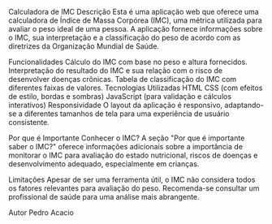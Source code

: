 Calculadora de IMC
Descrição
Esta é uma aplicação web que oferece uma calculadora de Índice de Massa Corpórea (IMC), uma métrica utilizada para avaliar o peso ideal de uma pessoa. A aplicação fornece informações sobre o IMC, sua interpretação e a classificação do peso de acordo com as diretrizes da Organização Mundial de Saúde.

Funcionalidades
Cálculo do IMC com base no peso e altura fornecidos.
Interpretação do resultado do IMC e sua relação com o risco de desenvolver doenças crônicas.
Tabela de classificação do IMC com diferentes faixas de valores.
Tecnologias Utilizadas
HTML
CSS (com efeitos de estilo, bordas e sombras)
JavaScript (para validação e cálculos interativos)
Responsividade
O layout da aplicação é responsivo, adaptando-se a diferentes tamanhos de tela para uma experiência de usuário consistente.

Por que é Importante Conhecer o IMC?
A seção "Por que é importante saber o IMC?" oferece informações adicionais sobre a importância de monitorar o IMC para avaliação do estado nutricional, riscos de doenças e desenvolvimento adequado, especialmente em crianças.

Limitações
Apesar de ser uma ferramenta útil, o IMC não considera todos os fatores relevantes para avaliação do peso. Recomenda-se consultar um profissional de saúde para uma análise mais abrangente.

Autor
Pedro Acacio
